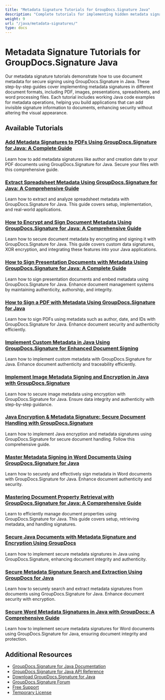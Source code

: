```yaml
---
title: "Metadata Signature Tutorials for GroupDocs.Signature Java"
description: "Complete tutorials for implementing hidden metadata signatures in various document formats using GroupDocs.Signature for Java."
weight: 9
url: "/java/metadata-signatures/"
type: docs
---
```

# Metadata Signature Tutorials for GroupDocs.Signature Java

Our metadata signature tutorials demonstrate how to use document metadata for secure signing using GroupDocs.Signature in Java. These step-by-step guides cover implementing metadata signatures in different document formats, including PDF, images, presentations, spreadsheets, and word processing files. Each tutorial includes working Java code examples for metadata operations, helping you build applications that can add invisible signature information to documents, enhancing security without altering the visual appearance.

## Available Tutorials

### [Add Metadata Signatures to PDFs Using GroupDocs.Signature for Java&#58; A Complete Guide](./groupdocs-signature-java-add-metadata-to-pdfs/)
Learn how to add metadata signatures like author and creation date to your PDF documents using GroupDocs.Signature for Java. Secure your files with this comprehensive guide.

### [Extract Spreadsheet Metadata Using GroupDocs.Signature for Java&#58; A Comprehensive Guide](./extract-spreadsheet-metadata-groupdocs-signature-java/)
Learn how to extract and analyze spreadsheet metadata with GroupDocs.Signature for Java. This guide covers setup, implementation, and real-world applications.

### [How to Encrypt and Sign Document Metadata Using GroupDocs.Signature for Java&#58; A Comprehensive Guide](./encrypt-sign-metadata-groupdocs-java/)
Learn how to secure document metadata by encrypting and signing it with GroupDocs.Signature for Java. This guide covers custom data signatures, XOR encryption, and integrating these features into your Java applications.

### [How to Sign Presentation Documents with Metadata Using GroupDocs.Signature for Java&#58; A Complete Guide](./groupdocs-signature-java-sign-presentation-metadata/)
Learn how to sign presentation documents and embed metadata using GroupDocs.Signature for Java. Enhance document management systems by maintaining authenticity, authorship, and integrity.

### [How to Sign a PDF with Metadata Using GroupDocs.Signature for Java](./sign-pdf-metadata-groupdocs-signature-java/)
Learn how to sign PDFs using metadata such as author, date, and IDs with GroupDocs.Signature for Java. Enhance document security and authenticity efficiently.

### [Implement Custom Metadata in Java Using GroupDocs.Signature for Enhanced Document Signing](./implement-custom-metadata-java-groupdocs-signature/)
Learn how to implement custom metadata with GroupDocs.Signature for Java. Enhance document authenticity and traceability efficiently.

### [Implement Image Metadata Signing and Encryption in Java with GroupDocs.Signature](./groupdocs-signature-java-image-metadata-encryption/)
Learn how to secure image metadata using encryption with GroupDocs.Signature for Java. Ensure data integrity and authenticity with step-by-step guidance.

### [Java Encryption & Metadata Signature&#58; Secure Document Handling with GroupDocs.Signature](./java-encryption-metadata-signature-groupdocs-signature/)
Learn how to implement Java encryption and metadata signatures using GroupDocs.Signature for secure document handling. Follow this comprehensive guide.

### [Master Metadata Signing in Word Documents Using GroupDocs.Signature for Java](./master-metadata-signing-word-docs-groupdocs-signature-java/)
Learn how to securely and effectively sign metadata in Word documents with GroupDocs.Signature for Java. Enhance document authenticity and security.

### [Mastering Document Property Retrieval with GroupDocs.Signature for Java&#58; A Comprehensive Guide](./groupdocs-signature-java-document-properties-tutorial/)
Learn to efficiently manage document properties using GroupDocs.Signature for Java. This guide covers setup, retrieving metadata, and handling signatures.

### [Secure Java Documents with Metadata Signature and Encryption Using GroupDocs](./java-metadata-signature-encryption-groupdocs/)
Learn how to implement secure metadata signatures in Java using GroupDocs.Signature, enhancing document integrity and authenticity.

### [Secure Metadata Signature Search and Extraction Using GroupDocs for Java](./groupdocs-signature-secure-metadata-search-java/)
Learn how to securely search and extract metadata signatures from documents using GroupDocs.Signature for Java. Enhance document security with encryption.

### [Secure Word Metadata Signatures in Java with GroupDocs&#58; A Comprehensive Guide](./secure-word-metadata-signatures-java-groupdocs/)
Learn how to implement secure metadata signatures for Word documents using GroupDocs.Signature for Java, ensuring document integrity and protection.

## Additional Resources

- [GroupDocs.Signature for Java Documentation](https://docs.groupdocs.com/signature/java/)
- [GroupDocs.Signature for Java API Reference](https://reference.groupdocs.com/signature/java/)
- [Download GroupDocs.Signature for Java](https://releases.groupdocs.com/signature/java/)
- [GroupDocs.Signature Forum](https://forum.groupdocs.com/c/signature)
- [Free Support](https://forum.groupdocs.com/)
- [Temporary License](https://purchase.groupdocs.com/temporary-license/)
